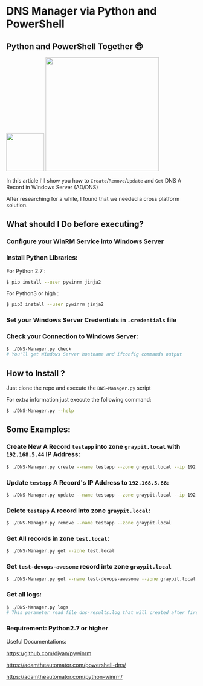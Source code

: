# DNS Manager via Python and PowerShell
## Python and PowerShell Together :sunglasses:
<img src="https://image.flaticon.com/icons/png/512/1183/1183595.png" width="100">
<img src="https://cdn.educba.com/academy/wp-content/uploads/2018/12/PowerShell-Vs-Python.jpg" width="300">

In this article I'll show you how to `Create`/`Remove`/`Update` and `Get` DNS A Record in Windows Server (AD/DNS)

After researching for a while, I found that we needed a cross platform solution.

## What should I Do before executing?
### Configure your WinRM Service into Windows Server
### Install Python Libraries:
For Python 2.7 :
```bash
$ pip install --user pywinrm jinja2
```
For Python3 or high :
```bash
$ pip3 install --user pywinrm jinja2
```
### Set your Windows Server Credentials in `.credentials` file
### Check your Connection to Windows Server:
```bash
$ ./DNS-Manager.py check
# You'll get Windows Server hostname and ifconfig commands output
```
## How to Install ?
Just clone the repo and execute the `DNS-Manager.py` script

For extra information just execute the following command:
```bash
$ ./DNS-Manager.py --help
```

## Some Examples:
### Create New A Record `testapp` into zone `graypit.local`  with `192.168.5.44` IP Address:
```bash
$ ./DNS-Manager.py create --name testapp --zone graypit.local --ip 192.168.5.44
```
### Update `testapp` A Record's IP Address to `192.168.5.88`:
```bash
$ ./DNS-Manager.py update --name testapp --zone graypit.local --ip 192.168.5.88
```
### Delete `testapp` A record into zone `graypit.local`:
```bash
$ ./DNS-Manager.py remove --name testapp --zone graypit.local
```
### Get All records in zone `test.local`:
```bash
$ ./DNS-Manager.py get --zone test.local
```
### Get `test-devops-awesome` record into zone `graypit.local`
```bash
$ ./DNS-Manager.py get --name test-devops-awesome --zone graypit.local
```
### Get all logs:
```bash
$ ./DNS-Manager.py logs
# This parameter read file dns-results.log that will created after first action
```
### Requirement: Python2.7 or higher

Useful Documentations:

https://github.com/diyan/pywinrm

https://adamtheautomator.com/powershell-dns/

https://adamtheautomator.com/python-winrm/
